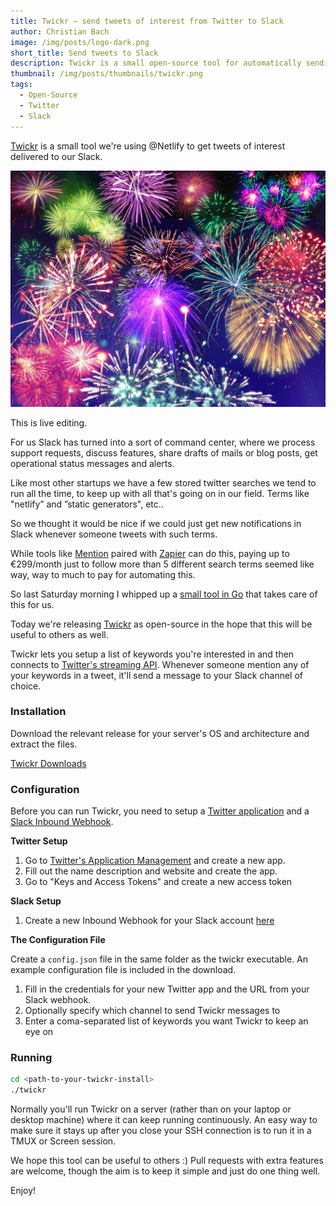 ```yaml
---
title: Twickr — send tweets of interest from Twitter to Slack
author: Christian Bach
image: /img/posts/logo-dark.png
short_title: Send tweets to Slack
description: Twickr is a small open-source tool for automatically sending tweets of interest to Slack
thumbnail: /img/posts/thumbnails/twickr.png
tags:
  - Open-Source
  - Twitter
  - Slack
---
```


[Twickr](https://github.com/netlify/twickr) is a small tool we're using @Netlify to get tweets of interest delivered to our Slack.

![fireworks.png](/uploads/fireworks.png)

This is live editing.

For us Slack has turned into a sort of command center, where we process support requests, discuss features, share drafts of mails or blog posts, get operational status messages and alerts.

Like most other startups we have a few stored twitter searches we tend to run all the time, to keep up with all that's going on in our field. Terms like "netlify” and ”static generators", etc..

So we thought it would be nice if we could just get new notifications in Slack whenever someone tweets with such terms.

<!-- excerpt -->

While tools like [Mention](https://en.mention.com/) paired with [Zapier](https://zapier.com/) can do this, paying up to €299/month just to follow more than 5 different search terms seemed like way, way to much to pay for automating this.

So last Saturday morning I whipped up a [small tool in Go](https://github.com/netlify/twickr) that takes care of this for us.

Today we're releasing [Twickr](https://github.com/netlify/twickr) as open-source in the hope that this will be useful to others as well.

Twickr lets you setup a list of keywords you're interested in and then connects to [Twitter's streaming API](https://dev.twitter.com/streaming/overview). Whenever someone mention any of your keywords in a tweet, it'll send a message to your Slack channel of choice.

### Installation

Download the relevant release for your server's OS and architecture and extract the files.

[Twickr Downloads](https://github.com/netlify/twickr/releases)

### Configuration

Before you can run Twickr, you need to setup a [Twitter application](https://apps.twitter.com/) and a [Slack Inbound Webhook](https://netlify.slack.com/services/new/incoming-webhook).

**Twitter Setup**

1. Go to [Twitter's Application Management](https://apps.twitter.com/) and create a new app.
2. Fill out the name description and website and create the app.
3. Go to "Keys and Access Tokens" and create a new access token

**Slack Setup**

1. Create a new Inbound Webhook for your Slack account [here](https://netlify.slack.com/services/new/incoming-webhook)

**The Configuration File**

Create a `config.json` file in the same folder as the twickr executable. An example configuration file is included in the download.

1. Fill in the credentials for your new Twitter app and the URL from your Slack webhook.
2. Optionally specify which channel to send Twickr messages to
3. Enter a coma-separated list of keywords you want Twickr to keep an eye on

### Running

```bash
cd <path-to-your-twickr-install>
./twickr
```

Normally you'll run Twickr on a server (rather than on your laptop or desktop machine) where it can keep running continuously. An easy way to make sure it stays up after you close your SSH connection is to run it in a TMUX or Screen session.

We hope this tool can be useful to others :) Pull requests with extra features are welcome, though the aim is to keep it simple and just do one thing well.

Enjoy!
